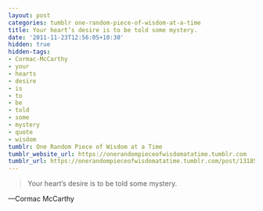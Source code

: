 ```yaml
---
layout: post
categories: tumblr one-random-piece-of-wisdom-at-a-time
title: Your heart’s desire is to be told some mystery.
date: '2011-11-23T12:56:05+10:30'
hidden: true
hidden-tags:
- Cormac-McCarthy
- your
- hearts
- desire
- is
- to
- be
- told
- some
- mystery
- quote
- wisdom
tumblr: One Random Piece of Wisdom at a Time
tumblr_website_url: https://onerandompieceofwisdomatatime.tumblr.com
tumblr_url: https://onerandompieceofwisdomatatime.tumblr.com/post/13185894374/your-hearts-desire-is-to-be-told-some-mystery
---
```

> Your heart’s desire is to be told some mystery.

—Cormac McCarthy
